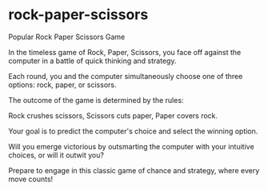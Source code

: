 # rock-paper-scissors
Popular Rock Paper Scissors Game

In the timeless game of Rock, Paper, Scissors, you face off against the computer in a battle of quick thinking and strategy. 

Each round, you and the computer simultaneously choose one of three options: rock, paper, or scissors. 

The outcome of the game is determined by the rules: 

  Rock crushes scissors,
  Scissors cuts paper,
  Paper covers rock. 
  
Your goal is to predict the computer's choice and select the winning option. 

Will you emerge victorious by outsmarting the computer with your intuitive choices, or will it outwit you? 

Prepare to engage in this classic game of chance and strategy, where every move counts!
